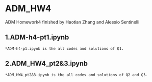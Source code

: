 # ADM_HW4
ADM Homework4 finished by Haotian Zhang and Alessio Sentinelli

## 1.ADM-h4-pt1.ipynb
    *ADM-h4-p1.ipynb is the all codes and solutions of Q1.

## 2.ADM_HW4_pt2&3.ipynb
    *ADM_HW4_pt2&3.ipynb is the all codes and solutions of Q2 and Q3.
   
